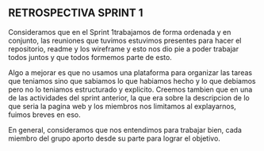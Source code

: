 ## RETROSPECTIVA SPRINT 1

Consideramos que en el Sprint 1trabajamos de forma ordenada y en conjunto, las reuniones que tuvimos estuvimos presentes para hacer el repositorio, readme y los wireframe y esto nos dio pie a poder trabajar todos juntos y que todos formemos parte de esto.  

Algo a mejorar es que no usamos una plataforma para organizar las tareas que teniamos sino que sabiamos lo que habiamos hecho y lo que debiamos pero no lo teniamos estructurado y explicito. Creemos tambien que en una de las actividades del sprint anterior, la que era sobre la descripcion de lo que seria la pagina web y los miembros nos limitamos al explayarnos, fuimos breves en eso.

En general, consideramos que nos entendimos para trabajar bien, cada miembro del grupo aporto desde su parte para lograr el objetivo.
